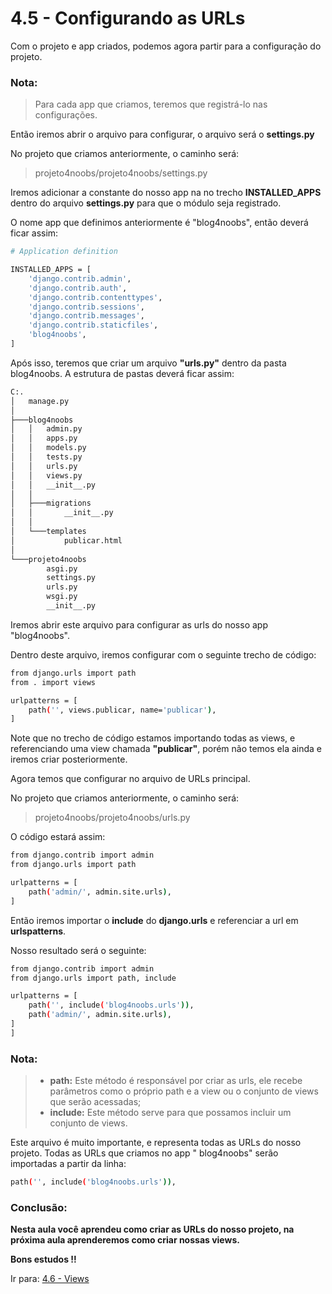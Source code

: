 # 4.5 - Configurando as URLs

Com o projeto e app criados, podemos agora partir para a configuração do projeto.

### Nota:

> Para cada app que criamos, teremos que registrá-lo nas configurações.

Então iremos abrir o arquivo para configurar, o arquivo será o **settings.py**

No projeto que criamos anteriormente, o caminho será:

> projeto4noobs/projeto4noobs/settings.py

Iremos adicionar a constante do nosso app na no trecho **INSTALLED_APPS** dentro do arquivo **settings.py** para que o
módulo
seja registrado.

O nome app que definimos anteriormente é "blog4noobs", então deverá ficar assim:

```bash
# Application definition

INSTALLED_APPS = [
    'django.contrib.admin',
    'django.contrib.auth',
    'django.contrib.contenttypes',
    'django.contrib.sessions',
    'django.contrib.messages',
    'django.contrib.staticfiles',
    'blog4noobs',
]
```

Após isso, teremos que criar um arquivo **"urls.py"** dentro da pasta blog4noobs. A estrutura de pastas deverá ficar
assim:

```bash
C:.
│   manage.py
│
├───blog4noobs
│   │   admin.py
│   │   apps.py
│   │   models.py
│   │   tests.py
│   │   urls.py
│   │   views.py
│   │   __init__.py
│   │
│   ├───migrations
│   │       __init__.py
│   │
│   └───templates
│           publicar.html
│
└───projeto4noobs
        asgi.py
        settings.py
        urls.py
        wsgi.py
        __init__.py
```

Iremos abrir este arquivo para configurar as urls do nosso app "blog4noobs".

Dentro deste arquivo, iremos configurar com o seguinte trecho de código:

```bash
from django.urls import path
from . import views

urlpatterns = [
    path('', views.publicar, name='publicar'),
]
```

Note que no trecho de código estamos importando todas as views, e referenciando uma view chamada **"publicar"**, porém
não temos ela ainda e iremos criar
posteriormente.

Agora temos que configurar no arquivo de URLs principal.

No projeto que criamos anteriormente, o caminho será:

> projeto4noobs/projeto4noobs/urls.py

O código estará assim:

```bash
from django.contrib import admin
from django.urls import path

urlpatterns = [
    path('admin/', admin.site.urls),
]
```

Então iremos importar o **include** do **django.urls** e referenciar a url em **urlspatterns**.

Nosso resultado será o seguinte:

```bash
from django.contrib import admin
from django.urls import path, include

urlpatterns = [
    path('', include('blog4noobs.urls')),
    path('admin/', admin.site.urls),
]
]
```

### Nota:

> - **path:** Este método é responsável por criar as urls, ele recebe parâmetros como o próprio path e a view ou o
    conjunto de views que serão acessadas;
> - **include:** Este método serve para que possamos incluir um conjunto de views.

Este arquivo é muito importante, e representa todas as URLs do nosso projeto. Todas as URLs que criamos no app "
blog4noobs" serão importadas a partir da linha:

```bash
path('', include('blog4noobs.urls')),
```

### Conclusão:

**Nesta aula você aprendeu como criar as URLs do nosso projeto, na próxima aula aprenderemos como criar
nossas views.**

**Bons estudos !!**

Ir para: [4.6 - Views](6-Views.md)
